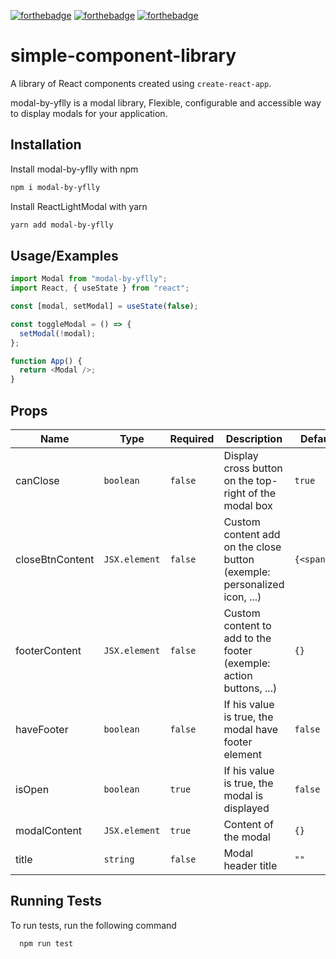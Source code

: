 [![forthebadge](https://forthebadge.com/images/badges/uses-html.svg)](https://forthebadge.com) [![forthebadge](https://forthebadge.com/images/badges/uses-css.svg)](https://forthebadge.com) [![forthebadge](https://forthebadge.com/images/badges/made-with-javascript.svg)](https://forthebadge.com)

# simple-component-library

A library of React components created using `create-react-app`.

modal-by-yflly is a modal library, Flexible, configurable and accessible way to display modals for your application.

## Installation

Install modal-by-yflly with npm

```bash
npm i modal-by-yflly
```

Install ReactLightModal with yarn

```bash
yarn add modal-by-yflly
```

## Usage/Examples

```javascript
import Modal from "modal-by-yflly";
import React, { useState } from "react";

const [modal, setModal] = useState(false);

const toggleModal = () => {
  setModal(!modal);
};

function App() {
  return <Modal />;
}
```

## Props

| Name            | Type          | Required | Description                                                              | Default value     |
| --------------- | ------------- | -------- | ------------------------------------------------------------------------ | ----------------- |
| canClose        | `boolean`     | `false`  | Display cross button on the top-right of the modal box                   | `true`            |
| closeBtnContent | `JSX.element` | `false`  | Custom content add on the close button (exemple: personalized icon, ...) | `{<span>X</span}` |
| footerContent   | `JSX.element` | `false`  | Custom content to add to the footer (exemple: action buttons, ...)       | `{}`              |
| haveFooter      | `boolean`     | `false`  | If his value is true, the modal have footer element                      | `false`           |
| isOpen          | `boolean`     | `true`   | If his value is true, the modal is displayed                             | `false`           |
| modalContent    | `JSX.element` | `true`   | Content of the modal                                                     | `{}`              |
| title           | `string`      | `false`  | Modal header title                                                       | `""`              |

## Running Tests

To run tests, run the following command

```bash
  npm run test
```

